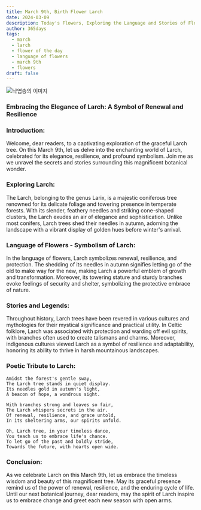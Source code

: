 ```yaml
---
title: March 9th, Birth Flower Larch
date: 2024-03-09
description: Today's Flowers, Exploring the Language and Stories of Flowers Larch
author: 365days
tags:
  - march
  - larch
  - flower of the day
  - language of flowers
  - march 9th
  - flowers
draft: false
---
```


![낙엽송의 이미지](https://cdn.pixabay.com/photo/2012/09/09/10/09/larch-56567_1280.jpg#center)

### Embracing the Elegance of Larch: A Symbol of Renewal and Resilience

### Introduction:

Welcome, dear readers, to a captivating exploration of the graceful Larch tree. On this March 9th, let us delve into the enchanting world of Larch, celebrated for its elegance, resilience, and profound symbolism. Join me as we unravel the secrets and stories surrounding this magnificent botanical wonder.

### Exploring Larch:

The Larch, belonging to the genus Larix, is a majestic coniferous tree renowned for its delicate foliage and towering presence in temperate forests. With its slender, feathery needles and striking cone-shaped clusters, the Larch exudes an air of elegance and sophistication. Unlike most conifers, Larch trees shed their needles in autumn, adorning the landscape with a vibrant display of golden hues before winter's arrival.

### Language of Flowers - Symbolism of Larch:

In the language of flowers, Larch symbolizes renewal, resilience, and protection. The shedding of its needles in autumn signifies letting go of the old to make way for the new, making Larch a powerful emblem of growth and transformation. Moreover, its towering stature and sturdy branches evoke feelings of security and shelter, symbolizing the protective embrace of nature.

### Stories and Legends:

Throughout history, Larch trees have been revered in various cultures and mythologies for their mystical significance and practical utility. In Celtic folklore, Larch was associated with protection and warding off evil spirits, with branches often used to create talismans and charms. Moreover, indigenous cultures viewed Larch as a symbol of resilience and adaptability, honoring its ability to thrive in harsh mountainous landscapes.

### Poetic Tribute to Larch:

```plaintext
Amidst the forest's gentle sway,
The Larch tree stands in quiet display.
Its needles gold in autumn's light,
A beacon of hope, a wondrous sight.

With branches strong and leaves so fair,
The Larch whispers secrets in the air.
Of renewal, resilience, and grace untold,
In its sheltering arms, our spirits unfold.

Oh, Larch tree, in your timeless dance,
You teach us to embrace life's chance.
To let go of the past and boldly stride,
Towards the future, with hearts open wide.
```

### Conclusion:

As we celebrate Larch on this March 9th, let us embrace the timeless wisdom and beauty of this magnificent tree. May its graceful presence remind us of the power of renewal, resilience, and the enduring cycle of life. Until our next botanical journey, dear readers, may the spirit of Larch inspire us to embrace change and greet each new season with open arms.